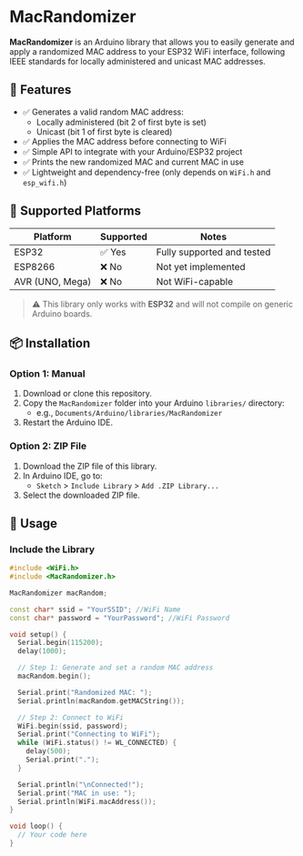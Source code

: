 # MacRandomizer

**MacRandomizer** is an Arduino library that allows you to easily generate and apply a randomized MAC address to your ESP32 WiFi interface, following IEEE standards for locally administered and unicast MAC addresses.

## 🚀 Features

- ✅ Generates a valid random MAC address:
  - Locally administered (bit 2 of first byte is set)
  - Unicast (bit 1 of first byte is cleared)
- ✅ Applies the MAC address before connecting to WiFi
- ✅ Simple API to integrate with your Arduino/ESP32 project
- ✅ Prints the new randomized MAC and current MAC in use
- ✅ Lightweight and dependency-free (only depends on `WiFi.h` and `esp_wifi.h`)

## 🧠 Supported Platforms

| Platform | Supported | Notes                      |
|----------|-----------|----------------------------|
| ESP32    | ✅ Yes     | Fully supported and tested |
| ESP8266  | ❌ No      | Not yet implemented        |
| AVR (UNO, Mega) | ❌ No | Not WiFi-capable          |

> ⚠️ This library only works with **ESP32** and will not compile on generic Arduino boards.

## 📦 Installation

### Option 1: Manual

1. Download or clone this repository.
2. Copy the `MacRandomizer` folder into your Arduino `libraries/` directory:
   - e.g., `Documents/Arduino/libraries/MacRandomizer`
3. Restart the Arduino IDE.

### Option 2: ZIP File

1. Download the ZIP file of this library.
2. In Arduino IDE, go to:
   - `Sketch` > `Include Library` > `Add .ZIP Library...`
3. Select the downloaded ZIP file.

## 📘 Usage

### Include the Library

```cpp
#include <WiFi.h>
#include <MacRandomizer.h>

MacRandomizer macRandom;

const char* ssid = "YourSSID"; //WiFi Name
const char* password = "YourPassword"; //WiFi Password

void setup() {
  Serial.begin(115200);
  delay(1000);

  // Step 1: Generate and set a random MAC address
  macRandom.begin();

  Serial.print("Randomized MAC: ");
  Serial.println(macRandom.getMACString());

  // Step 2: Connect to WiFi
  WiFi.begin(ssid, password);
  Serial.print("Connecting to WiFi");
  while (WiFi.status() != WL_CONNECTED) {
    delay(500);
    Serial.print(".");
  }

  Serial.println("\nConnected!");
  Serial.print("MAC in use: ");
  Serial.println(WiFi.macAddress());
}

void loop() {
  // Your code here
}
